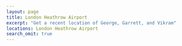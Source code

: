 ```yaml
---
layout: page
title: London Heathrow Airport
excerpt: "Get a recent location of George, Garrett, and Vikram"
locations: London Heathrow Airport
search_omit: true
---
```


